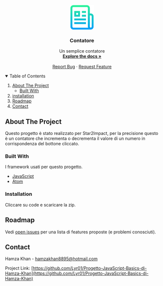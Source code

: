 <!--
*** Thanks for checking out the Best-README-Template. If you have a suggestion
*** that would make this better, please fork the repo and create a pull request
*** or simply open an issue with the tag "enhancement".
*** Thanks again! Now go create something AMAZING! :D
-->



<!-- PROJECT SHIELDS -->
<!--
*** I'm using markdown "reference style" links for readability.
*** Reference links are enclosed in brackets [ ] instead of parentheses ( ).
*** See the bottom of this document for the declaration of the reference variables
*** for contributors-url, forks-url, etc. This is an optional, concise syntax you may use.
*** https://www.markdownguide.org/basic-syntax/#reference-style-links
-->





<!-- PROJECT LOGO -->
<br />
<p align="center">
  <a href="https://github.com/Lyr01/Progetto-JavaScript-Basics-di-Hamza-Khan">
    <img src="logo.png" alt="Logo" width="80" height="80">
  </a>

  <h3 align="center">Contatore</h3>

  <p align="center">
    Un semplice contatore
    <br />
    <a href="https://github.com/Lyr01/Progetto-JavaScript-Basics-di-Hamza-Khan"><strong>Explore the docs »</strong></a>
    <br />
    <br />
    <a href="https://github.com/Lyr01/Progetto-JavaScript-Basics-di-Hamza-Khan>View Demo</a>
    ·
    <a href="https://github.com/Lyr01/Progetto-JavaScript-Basics-di-Hamza-Khan/issues">Report Bug</a>
    ·
    <a href="https://github.com/Lyr01/Progetto-JavaScript-Basics-di-Hamza-Khan/issues">Request Feature</a>
  </p>
</p>



<!-- TABLE OF CONTENTS -->
<details open="open">
  <summary>Table of Contents</summary>
  <ol>
    <li>
      <a href="#about-the-project">About The Project</a>
      <ul>
        <li><a href="#built-with">Built With</a></li>
      </ul>
    </li>
    <li>
      <a href="installation">installation</a>
    </li>
    <li><a href="#roadmap">Roadmap</a></li>
    <li><a href="#contact">Contact</a></li>
  </ol>
</details>



<!-- ABOUT THE PROJECT -->
## About The Project

Questo progetto è stato realizzato per Star2Impact, per la precisione questo è un contatore che incrementa o decrementa il valore di un numero in corrispondenza del bottone cliccato.

### Built With

I framework usati per questo progetto.

* [JavaScript](https://www.javascript.com/)
* [Atom](https://atom.io/)







### Installation

Cliccare su code e scaricare la zip.




<!-- ROADMAP -->
## Roadmap

Vedi [open issues](https://github.com/othneildrew/Best-README-Template/issues) per una lista di features proposte (e problemi conosciuti).










<!-- CONTACT -->
## Contact

Hamza Khan - hamzakhan8895@hotmail.com

Project Link: [https://github.com/Lyr01/Progetto-JavaScript-Basics-di-Hamza-Khan](https://github.com/Lyr01/Progetto-JavaScript-Basics-di-Hamza-Khan)






